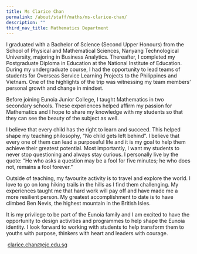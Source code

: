 ```yaml
---
title: Ms Clarice Chan
permalink: /about/staff/maths/ms-clarice-chan/
description: ""
third_nav_title: Mathematics Department
---
```



I graduated with a Bachelor of Science (Second Upper Honours) from the School of Physical and Mathematical Sciences, Nanyang Technological University, majoring in Business Analytics. Thereafter, I completed my Postgraduate Diploma in Education at the National Institute of Education. During my undergraduate course, I had the opportunity to lead teams of students for Overseas Service Learning Projects to the Philippines and Vietnam. One of the highlights of the trip was witnessing my team members’ personal growth and change in mindset.

Before joining Eunoia Junior College, I taught Mathematics in two secondary schools. These experiences helped affirm my passion for Mathematics and I hope to share my knowledge with my students so that they can see the beauty of the subject as well.

I believe that every child has the right to learn and succeed. This helped shape my teaching philosophy, “No child gets left behind”. I believe that every one of them can lead a purposeful life and it is my goal to help them achieve their greatest potential. Most importantly, I want my students to never stop questioning and always stay curious. I personally live by the quote: “He who asks a question may be a fool for five minutes; he who does not, remains a fool forever.”

Outside of teaching, my favourite activity is to travel and explore the world. I love to go on long hiking trails in the hills as I find them challenging. My experiences taught me that hard work will pay off and have made me a more resilient person. My greatest accomplishment to date is to have climbed Ben Nevis, the highest mountain in the British Isles.

It is my privilege to be part of the Eunoia family and I am excited to have the opportunity to design activities and programmes to help shape the Eunoia identity. I look forward to working with students to help transform them to youths with purpose, thinkers with heart and leaders with courage.

 [clarice.chan@ejc.edu.sg](mailto:clarice.chan@ejc.edu.sg)